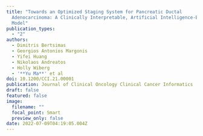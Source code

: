 ```yaml
---
title: "Towards an Optimized Staging System for Pancreatic Ductal
  Adenocarcinoma: A Clinically Interpretable, Artificial Intelligence-Based
  Model"
publication_types:
  - "2"
authors:
  - Dimitris Bertsimas
  - Georgios Antonios Margonis
  - Yifei Huang
  - Nikolaos Andreatos
  - Holly Wiberg
  - '**Yu Ma**' et al
doi: 10.1200/CCI.21.00001
publication: Journal of Clinical Oncology Clinical Cancer Informatics
draft: false
featured: false
image:
  filename: ""
  focal_point: Smart
  preview_only: false
date: 2022-07-09T04:19:05.004Z
---
```

